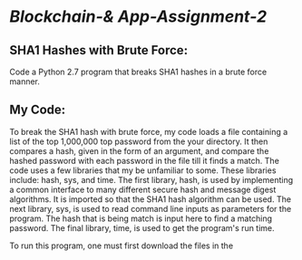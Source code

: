 # *Blockchain-& App-Assignment-2*

## SHA1 Hashes with Brute Force:
Code a Python 2.7 program that breaks SHA1 hashes in a brute force manner.

## My Code:
To break the SHA1 hash with brute force, my code loads a file containing a list of the top 1,000,000 top password from the your directory. It then compares a hash, given in the form of an argument, and compare the hashed password with each password in the file till it finds a match.
The code uses a few libraries that my be unfamiliar to some. These libraries include: hash, sys, and time. The first library, hash, is used by implementing a common interface to many different secure hash and message digest algorithms. It is imported so that the SHA1 hash algorithm can be used. The next library, sys, is used to read command line inputs as parameters for the program. The hash that is being match is input here to find a matching password. The final library, time, is used to get the program's run time.


To run this program, one must first download the files in the 
